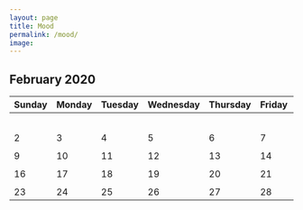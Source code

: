 ```yaml
---
layout: page
title: Mood
permalink: /mood/
image: 
---
```

## February 2020

| Sunday  | Monday  | Tuesday  | Wednesday  | Thursday  | Friday  | Saturday  |
|---|---|---|---|---|---|---|
| |   |   |   |   |   | 1🥱  |
| |   |   |   |   |   |   |
| 2  | 3  | 4  | 5  | 6  | 7  | 8  |
| |   |   |   |   |   |   |
| 9  | 10  | 11  | 12  | 13  | 14  | 15  |
| |   |   |   |   |   |   |
| 16  | 17  | 18  | 19  | 20  | 21  | 22  |
| |   |   |   |   |   |   |
| 23  | 24  | 25  | 26  | 27  | 28  | 29  |
